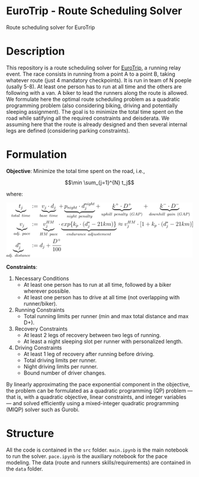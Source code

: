 # EuroTrip - Route Scheduling Solver
Route scheduling solver for EuroTrip 

# Description
This repository is a route scheduling solver for [EuroTrip](https://www.indierunner.nl/events/eurotrip-2025), a running relay event. The race consists in running from a point A to a point B, taking whatever route (just 4 mandatory checkpoints). It is run in team of N poeple (usally 5-8). At least one person has to run at all time and the others are following with a van. A biker to lead the runners along the route is allowed. We formulate here the optimal route scheduling problem as a quadratic programming problem (also considering biking, driving and potentially sleeping assignment). The goal is to minimize the total time spent on the road while satifying all the required constraints and deisderata. We assuming here that the route is already designed and then several internal legs are defined (considering parking constraints).

# Formulation

**Objective**:
 Minimize the total time spent on the road, i.e., 

 $$\min \sum_{j=1}^{N} t_j$$

where:

<div align="center">
  <img src="img/equation.png" alt="Objective Explanation" width="600">
</div>

**Constraints**:
1. Necessary Conditions 
    - At least one person has to run at all time, followed by a biker wherever possible.
    - At least one person has to drive at all time (not overlapping with runner/biker).
2. Running Constraints
    - Total running limits per runner (min and max total distance and max D+).
3. Recovery Constraints
    - At least 2 legs of recovery between two legs of running.
    - At least a night sleeping slot per runner with personalized length.
4. Driving Constraints
    - At least 1 leg of recovery after running before driving.
    - Total driving limits per runner.
    - Night driving limits per runner.
    - Bound number of driver changes.

By linearly approximating the pace exponential component in the objective, the problem can be formulated as a quadratic programming (QP) problem — that is, with a quadratic objective, linear constraints, and integer variables — and solved efficiently using a mixed-integer quadratic programming (MIQP) solver such as Gurobi.

# Structure
All the code is contained in the `src` folder. `main.ipynb` is the main notebook to run the solver. `pace.ipynb` is the auxiliary notebook for the pace modeling. The data (route and runners skills/requirements) are contained in the `data` folder. 


